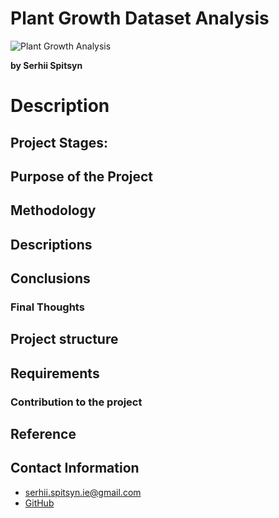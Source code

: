 # Plant Growth Dataset Analysis
![Plant Growth Analysis](https://www.ie.edu/insights/wp-content/uploads/2023/02/Beinish-Feature-v2.gif)

**by Serhii Spitsyn**

# Description


## Project Stages:


## Purpose of the Project 


## Methodology


## Descriptions


## Conclusions


### Final Thoughts


## Project structure


## Requirements


### Contribution to the project


## Reference


## Contact Information
- <serhii.spitsyn.ie@gmail.com>
- [GitHub](https://github.com/ShamansIT)